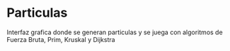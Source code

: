 # Particulas
Interfaz grafica donde se generan particulas y se juega con algoritmos de Fuerza Bruta, Prim, Kruskal y Dijkstra
